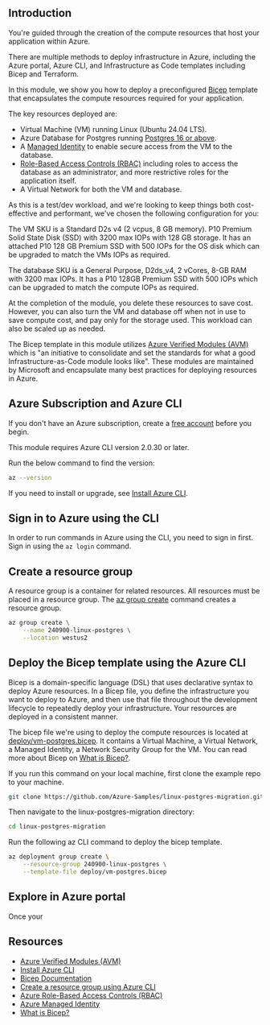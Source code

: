 ## Introduction

You're guided through the creation of the compute resources that host your application within Azure.

There are multiple methods to deploy infrastructure in Azure, including the Azure portal, Azure CLI, and Infrastructure as Code templates including Bicep and Terraform.

In this module, we show you how to deploy a preconfigured [Bicep](/azure/azure-resource-manager/bicep/overview?tabs=bicep) template that encapsulates the compute resources required for your application.

The key resources deployed are:

- Virtual Machine (VM) running Linux (Ubuntu 24.04 LTS).
- Azure Database for Postgres running [Postgres 16 or above](https://www.postgresql.org/download/).
- A [Managed Identity](/entra/identity/managed-identities-azure-resources/overview) to enable secure access from the VM to the database.
- [Role-Based Access Controls (RBAC)](/azure/role-based-access-control/overview) including roles to access the database as an administrator, and more restrictive roles for the application itself.
- A Virtual Network for both the VM and database.

As this is a test/dev workload, and we're looking to keep things both cost-effective and performant, we've chosen the following configuration for you:

The VM SKU is a Standard D2s v4 (2 vcpus, 8 GB memory). P10 Premium Solid State Disk (SSD) with 3200 max IOPs with 128 GB storage. It has an attached P10 128 GB Premium SSD with 500 IOPs for the OS disk which can be upgraded to match the VMs IOPs as required.

The database SKU is a General Purpose, D2ds_v4, 2 vCores, 8-GB RAM with 3200 max IOPs. It has a P10 128GB Premium SSD with 500 IOPs which can be upgraded to match the compute IOPs as required.

At the completion of the module, you delete these resources to save cost. However, you can also turn the VM and database off when not in use to save compute cost, and pay only for the storage used. This workload can also be scaled up as needed.

The Bicep template in this module utilizes [Azure Verified Modules (AVM)](https://azure.github.io/Azure-Verified-Modules/) which is "an initiative to consolidate and set the standards for what a good Infrastructure-as-Code module looks like". These modules are maintained by Microsoft and encapsulate many best practices for deploying resources in Azure. 

## Azure Subscription and Azure CLI 

If you don't have an Azure subscription, create a [free account](https://azure.microsoft.com/free/) before you begin.

This module requires Azure CLI version 2.0.30 or later. 

Run the below command to find the version:

```bash
az --version
```

If you need to install or upgrade, see [Install Azure CLI](/cli/azure/install-azure-cli).

## Sign in to Azure using the CLI

In order to run commands in Azure using the CLI, you need to sign in first. Sign in using the `az login` command.

## Create a resource group

A resource group is a container for related resources. All resources must be placed in a resource group. The [az group create](/cli/azure/group) command creates a resource group.

```bash
az group create \
    --name 240900-linux-postgres \
    --location westus2
```

## Deploy the Bicep template using the Azure CLI

Bicep is a domain-specific language (DSL) that uses declarative syntax to deploy Azure resources. In a Bicep file, you define the infrastructure you want to deploy to Azure, and then use that file throughout the development lifecycle to repeatedly deploy your infrastructure. Your resources are deployed in a consistent manner.

The bicep file we're using to deploy the compute resources is located at [deploy/vm-postgres.bicep](./deploy/vm-postgres.bicep). It contains a Virtual Machine, a Virtual Network, a Managed Identity, a Network Security Group for the VM. You can read 
more about Bicep on [What is Bicep?](/azure/azure-resource-manager/bicep/overview?tabs=bicep).

If you run this command on your local machine, first clone the example repo to your machine.

```bash
git clone https://github.com/Azure-Samples/linux-postgres-migration.git
```

Then navigate to the linux-postgres-migration directory:

```bash
cd linux-postgres-migration
```

Run the following az CLI command to deploy the bicep template.

```bash
az deployment group create \
    --resource-group 240900-linux-postgres \
    --template-file deploy/vm-postgres.bicep
```

## Explore in Azure portal

Once your 

## Resources
- [Azure Verified Modules (AVM)](https://azure.github.io/Azure-Verified-Modules/)
- [Install Azure CLI](/cli/azure/install-azure-cli)
- [Bicep Documentation](/azure/azure-resource-manager/bicep/overview?tabs=bicep)
- [Create a resource group using Azure CLI](/cli/azure/group)
- [Azure Role-Based Access Controls (RBAC)](/azure/role-based-access-control/overview) 
- [Azure Managed Identity](/entra/identity/managed-identities-azure-resources/overview)
- [What is Bicep?](/azure/azure-resource-manager/bicep/overview?tabs=bicep)